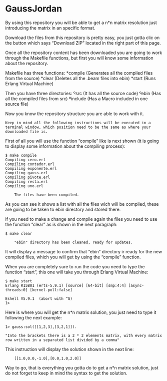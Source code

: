 GaussJordan
===========
By using this repository you will be able to get a n*n matrix resolution just introducing the matrix in an specific format.

Download the files from this repository is pretty easy, you just gotta clic on the button which says “Download ZIP” located in the right part of this page.

Once all the repository content has been downloaded you are going to work through the Makefile functions, but first you will know some information about the repository.

Makefile has three functions:
	*compile (Generates all the compiled files from the source)
	*clear (Deletes all the .beam files into ebin)
	*start (Runs Erlang Virtual Machine)

Then you have three directories:
	ºsrc (It has all the source code)
	ºebin (Has all the compiled files from src)
	ºinclude (Has a Macro included in one source file)

Now you know the repository structure you are able to work with it.

	Keep in mind all the following instructions will be executed in a terminal window, which position need to be the same as where your downloaded file is.

First of all you will use the function “compile” like is next shown (it is going to display some information about the compiling process):
		
	$ make compile
	Compiling cero.erl
	Compiling contador.erl
	Compiling exponente.erl
	Compiling gauss.erl
	Compiling pivote.erl
	Compiling resta.erl
	Compiling uno.erl

		The files have been compiled.

As you can see it shows a list with all the files wich will be compiled, these are going to be taken to ebin directory and stored there.

If you need to make a change and compile again the files you need to use the function “clear” as is shown in the next paragraph:

	$ make clear

		"ebin" directory has been cleaned, ready for updates.

It will display a message to confirm that “ebin” directory ir ready for the new compiled files, which you will get by using the “compile” function.

When you are completely sure to run the code you need to type the function “start”, this one will take you through Erlang Virtual Machine:

	$ make start
	Erlang R15B01 (erts-5.9.1) [source] [64-bit] [smp:4:4] [async-threads:0] [kernel-poll:false]

	Eshell V5.9.1  (abort with ^G)
	1> 


Here is where you will get the n*n matrix solution, you just need to type it following the next example:

	1> gauss:sol([[1,2,3],[3,2,1]]).

	"Into the brackets there is a 2 * 2 elements matrix, with every matrix row written in a separated list divided by a comma"

This instruction will display the solution shown in the next line:

		[[1.0,0.0,-1.0],[0.0,1.0,2.0]]

Way to go, that is everything you gotta do to get a n*n matrix solution, just do not forget to keep in mind the syntax to get the solution.
